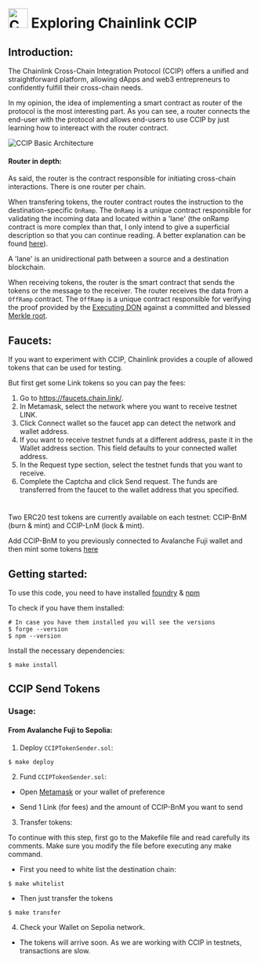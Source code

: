 # <img  alt="Chainlink Logo" src="https://cryptologos.cc/logos/chainlink-link-logo.png" style="width: 40px;"> Exploring Chainlink CCIP 

## Introduction:
The Chainlink Cross-Chain Integration Protocol (CCIP) offers a unified and straightforward platform, allowing dApps and web3 entrepreneurs to confidently fulfill their cross-chain needs.

In my opinion, the idea of implementing a smart contract as router of the protocol is the most interesting part. As you can see, a router connects the end-user with the protocol and allows end-users to use CCIP by just learning how to intereact with the router contract.

<img alt="CCIP Basic Architecture" src="https://2422224061-files.gitbook.io/~/files/v0/b/gitbook-x-prod.appspot.com/o/spaces%2FEm7Dwh3rUCIyHWLvZwRo%2Fuploads%2FeBXc5q78HsM8SNOYHUMS%2Fbasic-architecture.png?alt=media&token=bae48b0f-ff55-49b3-857b-d8f35166266e">


#### Router in depth:
As said, the router is the contract responsible for initiating cross-chain interactions. There is one router per chain.

When transfering tokens, the router contract routes the instruction to the destination-specific <code>OnRamp</code>. The <code>OnRamp</code> is a unique contract responsible for validating the incoming data and located within a 'lane' (the onRamp contract is more complex than that, I only intend to give a superficial description so that you can continue reading. A better explanation can be found [here](https://docs.chain.link/ccip/architecture#onramp)).

A 'lane' is an unidirectional path between a source and a destination blockchain.

When receiving tokens, the router is the smart contract that sends the tokens or the message to the receiver. The router receives the data from a <code>OffRamp</code> contract. The <code>OffRamp</code> is a unique contract responsible for verifying the proof provided by the [Executing DON](https://docs.chain.link/ccip/architecture#executing-don) against a committed and blessed [Merkle root](https://en.wikipedia.org/wiki/Merkle_tree).


## Faucets:
If you want to experiment with CCIP, Chainlink provides a couple of allowed tokens that can be used for testing.

But first get some Link tokens so you can pay the fees:

1. Go to https://faucets.chain.link/.
2. In Metamask, select the network where you want to receive testnet LINK.
3. Click Connect wallet so the faucet app can detect the network and wallet address.
4. If you want to receive testnet funds at a different address, paste it in the Wallet address section. This field defaults to your connected wallet address.
5. In the Request type section, select the testnet funds that you want to receive.
6. Complete the Captcha and click Send request. The funds are transferred from the faucet to the wallet address that you specified.

#

Two ERC20 test tokens are currently available on each testnet: CCIP-BnM (burn & mint) and CCIP-LnM (lock & mint).

Add CCIP-BnM to you previously connected to Avalanche Fuji wallet and then mint some tokens [here](https://docs.chain.link/ccip/test-tokens#mint-tokens-in-the-documentation)


## Getting started:

To use this code, you need to have installed [foundry](https://github.com/crisgarner/awesome-foundry) & [npm](https://nodejs.org/en)

To check if you have them installed: 

```shell
# In case you have them installed you will see the versions
$ forge --version
$ npm --version

```

Install the necessary dependencies:

```shell
$ make install

```



## CCIP Send Tokens

### Usage:

#### From Avalanche Fuji to Sepolia:

1) Deploy <code>CCIPTokenSender.sol</code>:


```shell
$ make deploy

```

2) Fund <code>CCIPTokenSender.sol</code>:

- Open [Metamask](https://metamask.io/) or your wallet of preference

- Send 1 Link (for fees) and the amount of CCIP-BnM you want to send

3) Transfer tokens:

To continue with this step, first go to the Makefile file and read carefully its comments. Make sure you modify the file before executing any make command.

- First you need to white list the destination chain:

```shell
$ make whitelist 

```

- Then just transfer the tokens

```shell
$ make transfer

```

4) Check your Wallet on Sepolia network.
- The tokens will arrive soon. As we are working with CCIP in testnets, transactions are slow.
